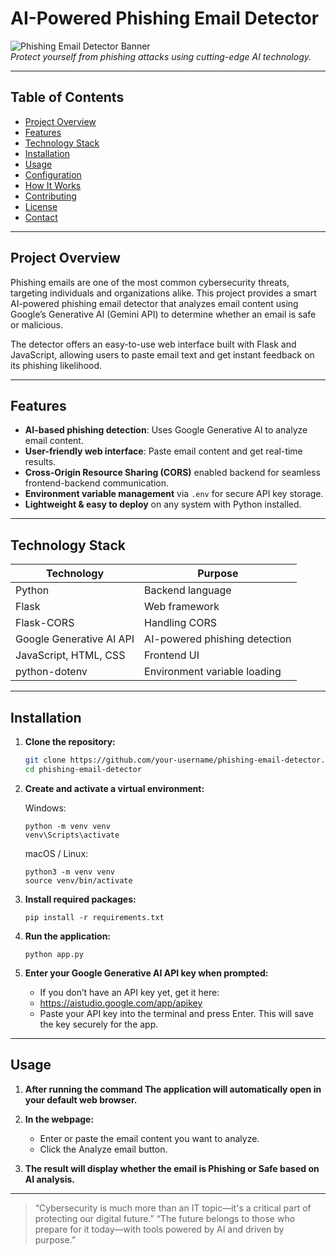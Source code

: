 # AI-Powered Phishing Email Detector

![Phishing Email Detector Banner](https://github.com/chandruthehacker/phising-email-detector/blob/main/frontend/thumbnail.png)  
*Protect yourself from phishing attacks using cutting-edge AI technology.*

---

## Table of Contents

- [Project Overview](#project-overview)  
- [Features](#features)  
- [Technology Stack](#technology-stack)  
- [Installation](#installation)  
- [Usage](#usage)  
- [Configuration](#configuration)  
- [How It Works](#how-it-works)  
- [Contributing](#contributing)  
- [License](#license)  
- [Contact](#contact)  

---

## Project Overview

Phishing emails are one of the most common cybersecurity threats, targeting individuals and organizations alike. This project provides a smart AI-powered phishing email detector that analyzes email content using Google’s Generative AI (Gemini API) to determine whether an email is safe or malicious.

The detector offers an easy-to-use web interface built with Flask and JavaScript, allowing users to paste email text and get instant feedback on its phishing likelihood.

---

## Features

- **AI-based phishing detection**: Uses Google Generative AI to analyze email content.  
- **User-friendly web interface**: Paste email content and get real-time results.  
- **Cross-Origin Resource Sharing (CORS)** enabled backend for seamless frontend-backend communication.  
- **Environment variable management** via `.env` for secure API key storage.  
- **Lightweight & easy to deploy** on any system with Python installed.  

---

## Technology Stack

| Technology           | Purpose                         |
| -------------------- | -------------------------------|
| Python               | Backend language               |
| Flask                | Web framework                  |
| Flask-CORS           | Handling CORS                  |
| Google Generative AI API | AI-powered phishing detection |
| JavaScript, HTML, CSS| Frontend UI                   |
| python-dotenv        | Environment variable loading   |

---

## Installation

1. **Clone the repository:**

   ```bash
   git clone https://github.com/your-username/phishing-email-detector.git
   cd phishing-email-detector
   ```

2. **Create and activate a virtual environment:**

   Windows:
   ```
   python -m venv venv
   venv\Scripts\activate
   ```
   macOS / Linux:
   ```
   python3 -m venv venv
   source venv/bin/activate
   ```
3. **Install required packages:**
   ```
   pip install -r requirements.txt
   ```
4. **Run the application:**
   ```
   python app.py
   ```
5. **Enter your Google Generative AI API key when prompted:**
   - If you don’t have an API key yet, get it here:
   - https://aistudio.google.com/app/apikey
   - Paste your API key into the terminal and press Enter. This will save the key securely for the app.

---

## Usage
1. **After running the command The application will automatically open in your default web browser.**

2. **In the webpage:**
   - Enter or paste the email content you want to analyze.
   - Click the Analyze email button.
3. **The result will display whether the email is Phishing or Safe based on AI analysis.**


---

> “Cybersecurity is much more than an IT topic—it's a critical part of protecting our digital future.”
> “The future belongs to those who prepare for it today—with tools powered by AI and driven by purpose.”
